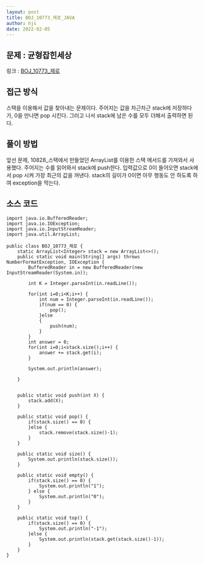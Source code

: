 ```yaml
---
layout: post
title: BOJ_10773_제로_JAVA
author: hjs
date: 2022-02-05
---
```


## 문제 : 균형잡힌세상  
링크 : [BOJ_10773_제로](https://www.acmicpc.net/problem/10773)


## 접근 방식
스택을 이용해서 값을 찾아내는 문제이다. 주어지는 값을 차근차근 stack에 저장하다가, 0을 만나면 pop 시킨다. 그러고 나서 stack에 남은 수를 모두 더해서 출력하면 된다.


## 풀이 방법
앞선 문제, 10828_스택에서 만들었던 ArrayList를 이용한 스택 메서드를 가져와서 사용했다. 주어지는 수를 읽어와서 stack에 push한다. 입력값으로 0이 들어오면 stack에서 pop 시켜 가장 최근의 값을 꺼낸다. stack의 길이가 0이면 아무 행동도 안 하도록 하여 exception을 막는다.

## 소스 코드
~~~
import java.io.BufferedReader;
import java.io.IOException;
import java.io.InputStreamReader;
import java.util.ArrayList;

public class BOJ_10773_제로 {
	static ArrayList<Integer> stack = new ArrayList<>();
	public static void main(String[] args) throws NumberFormatException, IOException {
		BufferedReader in = new BufferedReader(new InputStreamReader(System.in));

		int K = Integer.parseInt(in.readLine());

		for(int i=0;i<K;i++) {
			int num = Integer.parseInt(in.readLine());
			if(num == 0) {
				pop();
			}else
			{
				push(num);
			}
		}
		int answer = 0;
		for(int i=0;i<stack.size();i++) {
			answer += stack.get(i);
		}

		System.out.println(answer);

	}


	public static void push(int X) {
		stack.add(X);
	}

	public static void pop() {
		if(stack.size() == 0) {
		}else {
			stack.remove(stack.size()-1);
		}
	}

	public static void size() {
		System.out.println(stack.size());
	}

	public static void empty() {
		if(stack.size() == 0) {
			System.out.println("1");
		} else {
			System.out.println("0");
		}
	}

	public static void top() {
		if(stack.size() == 0) {
			System.out.println("-1");
		}else {
			System.out.println(stack.get(stack.size()-1));
		}
	}
}


~~~
